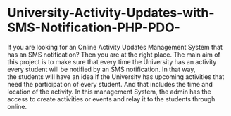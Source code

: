 # University-Activity-Updates-with-SMS-Notification-PHP-PDO-
If you are looking for an Online Activity Updates Management System that has an SMS notification? Then you are at the right place. The main aim of this project is to make sure that every time the University has an activity every student will be notified by an SMS notification. In that way, the students will have an idea if the University has upcoming activities that need the participation of every student. And that includes the time and location of the activity. In this management System, the admin has the access to create activities or events and relay it to the students through online.
